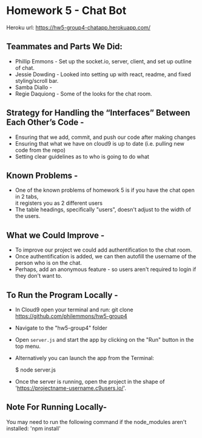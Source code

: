 # Homework 5 - Chat Bot

Heroku url: https://hw5-group4-chatapp.herokuapp.com/

## Teammates and Parts We Did:

* Phillip Emmons - Set up the socket.io, server, client, and set up outline of chat.
* Jessie Dowding - Looked into setting up with react, readme, and fixed styling/scroll bar.
* Samba Diallo -
* Regie Daquiong - Some of the looks for the chat room.

## Strategy for Handling the “Interfaces” Between Each Other’s Code -

* Ensuring that we add, commit, and push our code after making changes
* Ensuring that what we have on cloud9 is up to date (i.e. pulling new code from the repo)
* Setting clear guidelines as to who is going to do what

## Known Problems -

* One of the known problems of homework 5 is if you have the chat open in 2 tabs, <br> it registers you as 2 different users
* The table headings, specifically "users", doesn't adjust to the width of the users.

## What we Could Improve -

* To improve our project we could add authentification to the chat room.
* Once authentification is added, we can then autofill the username of the person who is on the chat.
* Perhaps, add an anonymous feature - so users aren't required to login if they don't want to.

## To Run the Program Locally -

* In Cloud9 open your terminal and run: git clone https://github.com/philemmons/hw5-group4
* Navigate to the "hw5-group4" folder
* Open `server.js` and start the app by clicking on the "Run" button in the top menu.
* Alternatively you can launch the app from the Terminal:

    $ node server.js

* Once the server is running, open the project in the shape of 'https://projectname-username.c9users.io/'.

## Note For Running Locally-

You may need to run the following command if the node_modules aren't installed: 'npm install'
